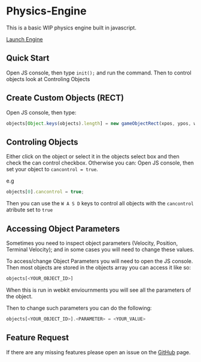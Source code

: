 # Physics-Engine
This is a basic WIP physics engine built in javascript.

[Launch Engine](https://SC-Coder-Dojo.github.io/Physics-Engine/ "Launch Engine")

## Quick Start
Open JS console, then type `init();` and run the command.
Then to control objects look at Controling Objects

## Create Custom Objects (RECT)
Open JS console, then type:
```javascript
objects[Object.keys(objects).length] = new gameObjectRect(xpos, ypos, width, height, [optional Parameters] name, color, xv, yv, show);
```

## Controling Objects
Either click on the object or select it in the objects select box and then check the can control checkbox. Otherwise you can:
Open JS console, then set your object to `cancontrol = true`.

e.g
```javascript
objects[0].cancontrol = true;
```
Then you can use the `W A S D` keys to control all objects with the `cancontrol` atribute set to `true`

## Accessing Object Parameters
Sometimes you need to inspect object parameters (Velocity, Position, Terminal Velocity); and in some cases you will need to change these values.

To access/change Object Parameters you will need to open the JS console.
Then most objects are stored in the objects array you can access it like so:
```javascript
objects[<YOUR_OBJECT_ID>]
```
When this is run in webkit enviournments you will see all the parameters of the object.

Then to change such parameters you can do the following:
```javascript
objects[<YOUR_OBJECT_ID>].<PARAMETER> = <YOUR_VALUE>
```

## Feature Request
If there are any missing features please open an issue on the [GitHub](https://github.com/SC-Coder-Dojo/Physics-Engine/issues "Submit Issue") page.